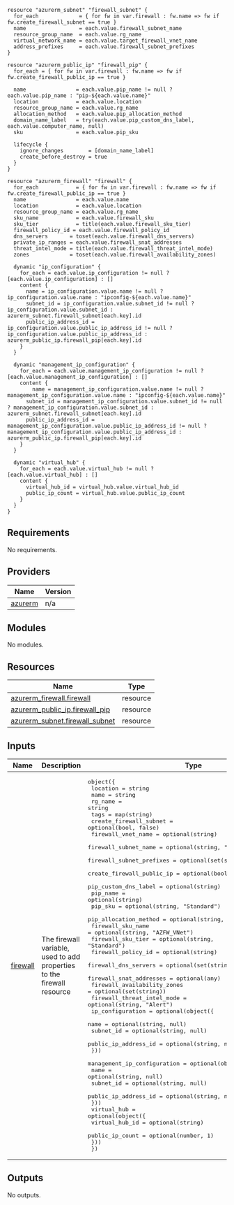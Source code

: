 
```hcl
resource "azurerm_subnet" "firewall_subnet" {
  for_each             = { for fw in var.firewall : fw.name => fw if fw.create_firewall_subnet == true }
  name                 = each.value.firewall_subnet_name
  resource_group_name  = each.value.rg_name
  virtual_network_name = each.value.target_firewall_vnet_name
  address_prefixes     = each.value.firewall_subnet_prefixes
}

resource "azurerm_public_ip" "firewall_pip" {
  for_each = { for fw in var.firewall : fw.name => fw if fw.create_firewall_public_ip == true }

  name                = each.value.pip_name != null ? each.value.pip_name : "pip-${each.value.name}"
  location            = each.value.location
  resource_group_name = each.value.rg_name
  allocation_method   = each.value.pip_allocation_method
  domain_name_label   = try(each.value.pip_custom_dns_label, each.value.computer_name, null)
  sku                 = each.value.pip_sku

  lifecycle {
    ignore_changes        = [domain_name_label]
    create_before_destroy = true
  }
}

resource "azurerm_firewall" "firewall" {
  for_each            = { for fw in var.firewall : fw.name => fw if fw.create_firewall_public_ip == true }
  name                = each.value.name
  location            = each.value.location
  resource_group_name = each.value.rg_name
  sku_name            = each.value.firewall_sku
  sku_tier            = title(each.value.firewall_sku_tier)
  firewall_policy_id = each.value.firewall_policy_id
  dns_servers       = toset(each.value.firewall_dns_servers)
  private_ip_ranges = each.value.firewall_snat_addresses
  threat_intel_mode = title(each.value.firewall_threat_intel_mode)
  zones             = toset(each.value.firewall_availability_zones)

  dynamic "ip_configuration" {
    for_each = each.value.ip_configuration != null ? [each.value.ip_configuration] : []
    content {
      name = ip_configuration.value.name != null ? ip_configuration.value.name : "ipconfig-${each.value.name}"
      subnet_id = ip_configuration.value.subnet_id != null ? ip_configuration.value.subnet_id : azurerm_subnet.firewall_subnet[each.key].id
      public_ip_address_id = ip_configuration.value.public_ip_address_id != null ? ip_configuration.value.public_ip_address_id : azurerm_public_ip.firewall_pip[each.key].id
    }
  }

  dynamic "management_ip_configuration" {
    for_each = each.value.management_ip_configuration != null ? [each.value.management_ip_configuration] : []
    content {
        name = management_ip_configuration.value.name != null ? management_ip_configuration.value.name : "ipconfig-${each.value.name}"
      subnet_id = management_ip_configuration.value.subnet_id != null ? management_ip_configuration.value.subnet_id : azurerm_subnet.firewall_subnet[each.key].id
      public_ip_address_id = management_ip_configuration.value.public_ip_address_id != null ? management_ip_configuration.value.public_ip_address_id : azurerm_public_ip.firewall_pip[each.key].id
    }
  }

  dynamic "virtual_hub" {
    for_each = each.value.virtual_hub != null ? [each.value.virtual_hub] : []
    content {
      virtual_hub_id = virtual_hub.value.virtual_hub_id
      public_ip_count = virtual_hub.value.public_ip_count
    }
  }
}
```
## Requirements

No requirements.

## Providers

| Name | Version |
|------|---------|
| <a name="provider_azurerm"></a> [azurerm](#provider\_azurerm) | n/a |

## Modules

No modules.

## Resources

| Name | Type |
|------|------|
| [azurerm_firewall.firewall](https://registry.terraform.io/providers/hashicorp/azurerm/latest/docs/resources/firewall) | resource |
| [azurerm_public_ip.firewall_pip](https://registry.terraform.io/providers/hashicorp/azurerm/latest/docs/resources/public_ip) | resource |
| [azurerm_subnet.firewall_subnet](https://registry.terraform.io/providers/hashicorp/azurerm/latest/docs/resources/subnet) | resource |

## Inputs

| Name | Description | Type | Default | Required |
|------|-------------|------|---------|:--------:|
| <a name="input_firewall"></a> [firewall](#input\_firewall) | The firewall variable, used to add properties to the firewall resource | <pre>object({<br>    location                    = string<br>    name                        = string<br>    rg_name                     = string<br>    tags                        = map(string)<br>    create_firewall_subnet      = optional(bool, false)<br>    firewall_vnet_name          = optional(string)<br>    firewall_subnet_name        = optional(string, "AzureFirewallSubnet")<br>    firewall_subnet_prefixes    = optional(set(string))<br>    create_firewall_public_ip   = optional(bool, true)<br>    pip_custom_dns_label        = optional(string)<br>    pip_name                    = optional(string)<br>    pip_sku                     = optional(string, "Standard")<br>    pip_allocation_method       = optional(string, "Static")<br>    firewall_sku_name           = optional(string, "AZFW_VNet")<br>    firewall_sku_tier           = optional(string, "Standard")<br>    firewall_policy_id          = optional(string)<br>    firewall_dns_servers        = optional(set(string), [])<br>    firewall_snat_addresses     = optional(any)<br>    firewall_availability_zones = optional(set(string))<br>    firewall_threat_intel_mode  = optional(string, "Alert")<br>    ip_configuration = optional(object({<br>      name                 = optional(string, null)<br>      subnet_id            = optional(string, null)<br>      public_ip_address_id = optional(string, null)<br>    }))<br>    management_ip_configuration = optional(object({<br>      name                 = optional(string, null)<br>      subnet_id            = optional(string, null)<br>      public_ip_address_id = optional(string, null)<br>    }))<br>    virtual_hub = optional(object({<br>      virtual_hub_id  = optional(string)<br>      public_ip_count = optional(number, 1)<br>    }))<br>  })</pre> | n/a | yes |

## Outputs

No outputs.
